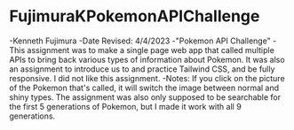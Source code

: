 # FujimuraKPokemonAPIChallenge

-Kenneth Fujimura
-Date Revised: 4/4/2023
-"Pokemon API Challenge"
-This assignment was to make a single page web app that called multiple APIs to bring back various types of information about Pokemon. It was also an assignment to introduce us to and practice Tailwind CSS, and be fully responsive. I did not like this assignment.
-Notes: If you click on the picture of the Pokemon that's called, it will switch the image between normal and shiny types. The assignment was also only supposed to be searchable for the first 5 generations of Pokemon, but I made it work with all 9 generations.
